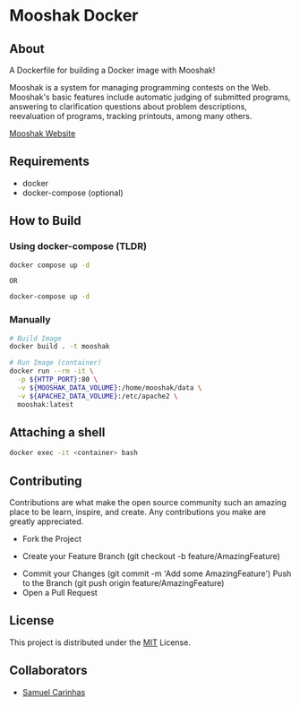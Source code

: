 # Mooshak Docker

## About
A Dockerfile for building a Docker image with Mooshak! 

Mooshak is a system for managing programming contests on the Web. Mooshak's
basic features include automatic judging of submitted programs, answering to
clarification questions about problem descriptions, reevaluation of programs,
tracking printouts, among many others.

[Mooshak Website](https://mooshak.dcc.fc.up.pt/)

## Requirements
  * docker
  * docker-compose (optional)

## How to Build

### Using docker-compose (**TLDR**)

```sh
docker compose up -d
```

`OR`

```sh
docker-compose up -d
```

### Manually
```sh
# Build Image
docker build . -t mooshak

# Run Image (container)
docker run --rm -it \
  -p ${HTTP_PORT}:80 \
  -v ${MOOSHAK_DATA_VOLUME}:/home/mooshak/data \
  -v ${APACHE2_DATA_VOLUME}:/etc/apache2 \
  mooshak:latest
```

## Attaching a shell

```sh
docker exec -it <container> bash 
```

## Contributing 

Contributions are what make the open source community such an amazing place to be learn, inspire, and create. Any contributions you make are greatly appreciated.

* Fork the Project
+ Create your Feature Branch (git checkout -b feature/AmazingFeature)
* Commit your Changes (git commit -m 'Add some AmazingFeature') Push to the Branch (git push origin feature/AmazingFeature) 
* Open a Pull Request

## License

This project is distributed under the [MIT](LICENSE) License.

## Collaborators 
* [Samuel Carinhas](https://github.com/SamuelCarinhas)
